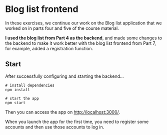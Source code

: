 # Blog list frontend

In these exercises, we continue our work on the Blog list application that we worked on in parts four and five of the
course material.

**I used the blog list from Part 4 as the backend**, and made some changes to the backend to make it work better with the
blog list frontend from Part 7, for example, added a registration function.

## Start
After successfully configuring and starting the backend...
```shell
# install dependencies
npm install

# start the app
npm start
```

Then you can access the app on [http://localhost:3000/](http://localhost:3000/).

When you launch the app for the first time, you need to register some accounts and then use those accounts to log in.